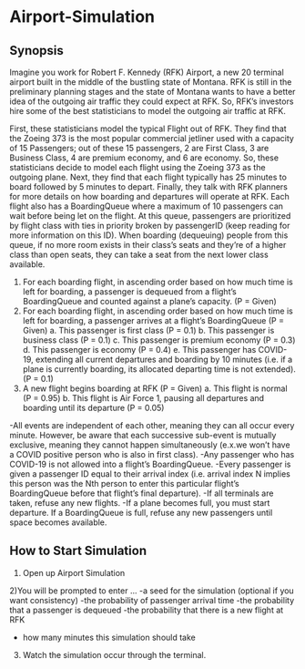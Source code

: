 # Airport-Simulation

## Synopsis
Imagine you work for Robert F. Kennedy (RFK) Airport, a new 20 terminal airport built in the middle of
the bustling state of Montana. RFK is still in the preliminary planning stages and the state of Montana
wants to have a better idea of the outgoing air traffic they could expect at RFK. So, RFK’s investors hire
some of the best statisticians to model the outgoing air traffic at RFK.

First, these statisticians model the typical Flight out of RFK. They find that the Zoeing 373 is the most
popular commercial jetliner used with a capacity of 15 Passengers; out of these 15 passengers, 2 are First
Class, 3 are Business Class, 4 are premium economy, and 6 are economy. So, these statisticians decide to
model each flight using the Zoeing 373 as the outgoing plane. Next, they find that each flight typically
has 25 minutes to board followed by 5 minutes to depart. Finally, they talk with RFK planners for more
details on how boarding and departures will operate at RFK. Each flight also has a BoardingQueue
where a maximum of 10 passengers can wait before being let on the flight. At this queue, passengers are
prioritized by flight class with ties in priority broken by passengerID (keep reading for more information
on this ID). When boarding (dequeuing) people from this queue, if no more room exists in their class’s
seats and they’re of a higher class than open seats, they can take a seat from the next lower class
available.

1. For each boarding flight, in ascending order based on how much time is left for boarding, a
passenger is dequeued from a flight’s BoardingQueue and counted against a plane’s capacity.
(P = Given)
2. For each boarding flight, in ascending order based on how much time is left for boarding, a
passenger arrives at a flight’s BoardingQueue (P = Given)
a. This passenger is first class (P = 0.1)
b. This passenger is business class (P = 0.1)
c. This passenger is premium economy (P = 0.3)
d. This passenger is economy (P = 0.4)
e. This passenger has COVID-19, extending all current departures and boarding
by 10 minutes (i.e. if a plane is currently boarding, its allocated departing time
is not extended). (P = 0.1)
3. A new flight begins boarding at RFK (P = Given)
a. This flight is normal (P = 0.95)
b. This flight is Air Force 1, pausing all departures and boarding until its
departure (P = 0.05)

-All events are independent of each other, meaning they can all occur every minute. However, be aware
that each successive sub-event is mutually exclusive, meaning they cannot happen simultaneously (e.x.we won’t have a COVID positive person who is also in first class). -Any passenger who has COVID-19 is not allowed into a flight’s BoardingQueue.
-Every passenger is given a passenger ID equal to their arrival index (i.e. arrival index N implies this person was the Nth person to enter this particular flight’s
BoardingQueue before that flight’s final departure). 
-If all terminals are taken, refuse any new flights. 
-If a plane becomes full, you must start departure. If a BoardingQueue is full, refuse any new passengers until
space becomes available. 



## How to Start Simulation

1) Open up Airport Simulation

2)You will be prompted to enter ...
-a seed for the simulation (optional if you want consistency)
-the probability of passenger arrival time
-the probability that a passenger is dequeued
-the probability that there is a new flight at RFK
- how many minutes this simulation should take

3) Watch the simulation occur through the terminal.
    










